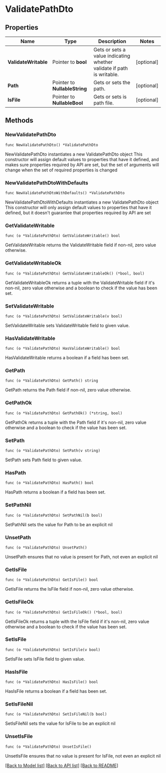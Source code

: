 # ValidatePathDto

## Properties

Name | Type | Description | Notes
------------ | ------------- | ------------- | -------------
**ValidateWritable** | Pointer to **bool** | Gets or sets a value indicating whether validate if path is writable. | [optional] 
**Path** | Pointer to **NullableString** | Gets or sets the path. | [optional] 
**IsFile** | Pointer to **NullableBool** | Gets or sets is path file. | [optional] 

## Methods

### NewValidatePathDto

`func NewValidatePathDto() *ValidatePathDto`

NewValidatePathDto instantiates a new ValidatePathDto object
This constructor will assign default values to properties that have it defined,
and makes sure properties required by API are set, but the set of arguments
will change when the set of required properties is changed

### NewValidatePathDtoWithDefaults

`func NewValidatePathDtoWithDefaults() *ValidatePathDto`

NewValidatePathDtoWithDefaults instantiates a new ValidatePathDto object
This constructor will only assign default values to properties that have it defined,
but it doesn't guarantee that properties required by API are set

### GetValidateWritable

`func (o *ValidatePathDto) GetValidateWritable() bool`

GetValidateWritable returns the ValidateWritable field if non-nil, zero value otherwise.

### GetValidateWritableOk

`func (o *ValidatePathDto) GetValidateWritableOk() (*bool, bool)`

GetValidateWritableOk returns a tuple with the ValidateWritable field if it's non-nil, zero value otherwise
and a boolean to check if the value has been set.

### SetValidateWritable

`func (o *ValidatePathDto) SetValidateWritable(v bool)`

SetValidateWritable sets ValidateWritable field to given value.

### HasValidateWritable

`func (o *ValidatePathDto) HasValidateWritable() bool`

HasValidateWritable returns a boolean if a field has been set.

### GetPath

`func (o *ValidatePathDto) GetPath() string`

GetPath returns the Path field if non-nil, zero value otherwise.

### GetPathOk

`func (o *ValidatePathDto) GetPathOk() (*string, bool)`

GetPathOk returns a tuple with the Path field if it's non-nil, zero value otherwise
and a boolean to check if the value has been set.

### SetPath

`func (o *ValidatePathDto) SetPath(v string)`

SetPath sets Path field to given value.

### HasPath

`func (o *ValidatePathDto) HasPath() bool`

HasPath returns a boolean if a field has been set.

### SetPathNil

`func (o *ValidatePathDto) SetPathNil(b bool)`

 SetPathNil sets the value for Path to be an explicit nil

### UnsetPath
`func (o *ValidatePathDto) UnsetPath()`

UnsetPath ensures that no value is present for Path, not even an explicit nil
### GetIsFile

`func (o *ValidatePathDto) GetIsFile() bool`

GetIsFile returns the IsFile field if non-nil, zero value otherwise.

### GetIsFileOk

`func (o *ValidatePathDto) GetIsFileOk() (*bool, bool)`

GetIsFileOk returns a tuple with the IsFile field if it's non-nil, zero value otherwise
and a boolean to check if the value has been set.

### SetIsFile

`func (o *ValidatePathDto) SetIsFile(v bool)`

SetIsFile sets IsFile field to given value.

### HasIsFile

`func (o *ValidatePathDto) HasIsFile() bool`

HasIsFile returns a boolean if a field has been set.

### SetIsFileNil

`func (o *ValidatePathDto) SetIsFileNil(b bool)`

 SetIsFileNil sets the value for IsFile to be an explicit nil

### UnsetIsFile
`func (o *ValidatePathDto) UnsetIsFile()`

UnsetIsFile ensures that no value is present for IsFile, not even an explicit nil

[[Back to Model list]](../README.md#documentation-for-models) [[Back to API list]](../README.md#documentation-for-api-endpoints) [[Back to README]](../README.md)


